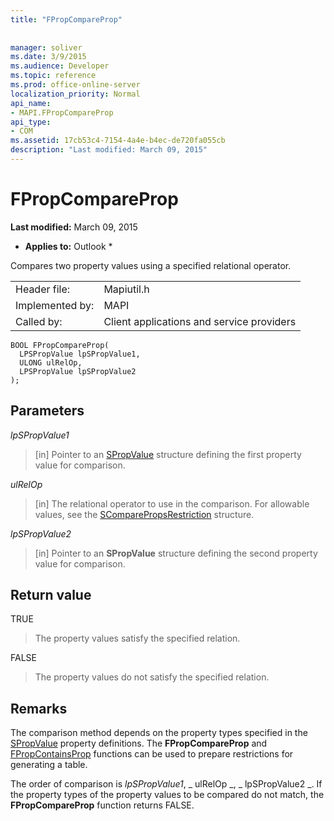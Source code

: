 ```yaml
---
title: "FPropCompareProp"
 
 
manager: soliver
ms.date: 3/9/2015
ms.audience: Developer
ms.topic: reference
ms.prod: office-online-server
localization_priority: Normal
api_name:
- MAPI.FPropCompareProp
api_type:
- COM
ms.assetid: 17cb53c4-7154-4a4e-b4ec-de720fa055cb
description: "Last modified: March 09, 2015"
---
```


# FPropCompareProp

 **Last modified:** March 09, 2015 
  
 * **Applies to:** Outlook * 
  
Compares two property values using a specified relational operator. 
  
|||
|:-----|:-----|
|Header file:  <br/> |Mapiutil.h  <br/> |
|Implemented by:  <br/> |MAPI  <br/> |
|Called by:  <br/> |Client applications and service providers  <br/> |
   
```
BOOL FPropCompareProp(
  LPSPropValue lpSPropValue1,
  ULONG ulRelOp,
  LPSPropValue lpSPropValue2
);
```

## Parameters

 _lpSPropValue1_
  
> [in] Pointer to an [SPropValue](spropvalue.md) structure defining the first property value for comparison. 
    
 _ulRelOp_
  
> [in] The relational operator to use in the comparison. For allowable values, see the [SComparePropsRestriction](scomparepropsrestriction.md) structure. 
    
 _lpSPropValue2_
  
> [in] Pointer to an **SPropValue** structure defining the second property value for comparison. 
    
## Return value

TRUE 
  
> The property values satisfy the specified relation. 
    
FALSE 
  
> The property values do not satisfy the specified relation.
    
## Remarks

The comparison method depends on the property types specified in the [SPropValue](spropvalue.md) property definitions. The **FPropCompareProp** and [FPropContainsProp](fpropcontainsprop.md) functions can be used to prepare restrictions for generating a table. 
  
The order of comparison is  _lpSPropValue1_, _ ulRelOp _, _ lpSPropValue2 _. If the property types of the property values to be compared do not match, the **FPropCompareProp** function returns FALSE. 
  

